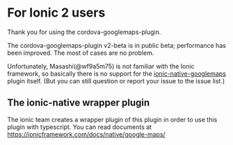 # For Ionic 2 users

Thank you for using the cordova-googlemaps-plugin.

The cordova-googlemaps-plugin v2-beta is in public beta; performance has been improved.
The most of cases are no problem.

Unfortunately, Masashi(@wf9a5m75) is not familiar with the Ionic framework, so basically there is no support for the [ionic-native-googlemaps](http://market.ionic.io/starters/google-maps) plugin itself.
(But you can still question or report your issue to the issue list.)

## The ionic-native wrapper plugin

The ionic team creates a wrapper plugin of this plugin in order to use this plugin with typescript.
You can read documents at https://ionicframework.com/docs/native/google-maps/
